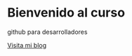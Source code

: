 # Bienvenido al curso

github para desarrolladores

[Visita mi blog](https://www.blogger.com/?tab=mj)
